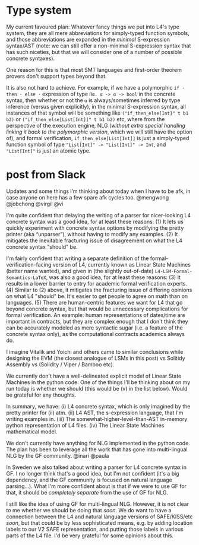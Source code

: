 # Type system

My current favoured plan: Whatever fancy things we put into L4's type system, they are all mere abbreviations for simply-typed function symbols, and those abbreviations are expanded in the _minimal_ S-expression syntax/AST (note: we can still offer a non-minimal S-expression syntax that has such niceties, but that we will consider one of a number of possible concrete syntaxes).

One reason for this is that most SMT languages and first-order theorem provers don't support types beyond that.

It is also not hard to achieve. For example, if we have a polymorphic `if · then · else ·` expression of type `Πα. α -> α -> bool` in the concrete syntax, then whether or not the `α` is always/sometimes inferred by type inference (versus given explicitly), in the minimal S-expression syntax, all instances of that symbol will be something like
`("if_then_else[Int]" t b1 b2)` or `("if_then_else[List[Int]]" t b1 b2)` etc, where from the perspective of the execution engine, NLG (*without extra special handling linking it back to the polymorphic version*, which we will still have the option of), and formal verification, `if_then_else[List[Int]]` is just a simply-typed function symbol of type `"List[Int]" -> "List[Int]" -> Int`, and `"List[Int]"` is just an atomic type.

# post from Slack

Updates and some things I’m thinking about today when I have to be afk, in case anyone on here has a few spare afk cycles too. @mengwong @jobchong @virgil @vi

I'm quite confident that delaying the writing of a parser for nicer-looking L4 concrete syntax was a good idea, for at least these reasons:
	(1) It lets us quickly experiment with concrete syntax options by modifying the pretty printer (aka “unparser”), without having to modify any examples.
	(2) It mitigates the inevitable fracturing issue of disagreement on what the L4 concrete syntax "should" be.

I'm fairly confident that writing a separate definition of the formal-verification-facing version of L4, currently known as Linear State Machines (better name wanted), and given in (the slightly out-of-date) `L4-LSM-Formal-Semantics-LaTeX`, was also a good idea, for at least these reasons:
	(3) It results in a lower barrier to entry for academic formal verification experts.
	(4) Similar to (2) above, it mitigates the fracturing issue of differing opinions on what L4 "should" be. It's easier to get people to agree on math than on languages.
	(5) There are human-centric features we want for L4 that go beyond concrete syntax, but that would be unnecessary complications for formal verification. An example: human representations of dates/time are important in contracts, but they are complex enough that I don't think they can be accurately modeled as mere syntactic sugar (i.e. a feature of the concrete syntax only), as the computational contracts academics always do.

I imagine Vitalik and Yoichi and others came to similar conclusions while designing the EVM (the closest analogue of LSMs in this post) vs Solitidy Assembly vs (Solidity / Viper / Bamboo etc).

We currently don't have a well-delineated explicit model of Linear State Machines in the python code. One of the things I'll be thinking about on my run today is whether we should (this would be (v) in the list below). Would be grateful for any thoughts.

In summary, we have:
(i)   L4 concrete syntax, which is only imagined by the pretty printer for (ii) atm.
(ii)  L4 AST, the s-expression language, that I'm writing examples in.
(iii) The somewhat-higher-level-than-AST in-memory python representation of L4 files.
(iv)  The Linear State Machines mathematical model.

We don't currently have anything for NLG implemented in the python code. The plan has been to leverage all the work that has gone into multi-lingual NLG by the GF community. @inari @paula

In Sweden we also talked about writing a parser for L4 concrete syntax in GF. I no longer think that's a good idea, but I'm not confident (it's a big dependency, and the GF community is focused on natural language parsing...). What I'm more confident about is that if we were to use GF for that, it should be _completely separate_ from the use of GF for NLG.

I still like the idea of using GF for multi-lingual NLG. However, it is not clear to me whether we should be doing that _soon_. We do want to have a connection between the L4 and natural language versions of SAFE/KISS/etc _soon_, but that could be by less sophisticated means, e.g. by adding location labels to our V2 SAFE representation, and putting those labels in various parts of the L4 file. I'd be very grateful for some opinions about this.